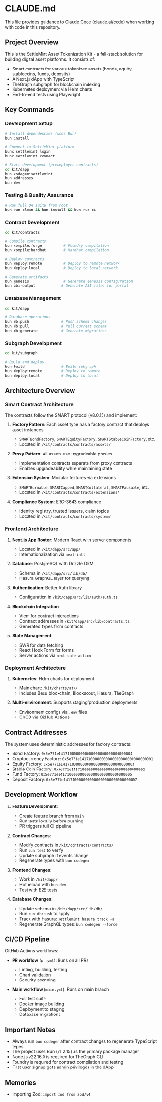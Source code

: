 # CLAUDE.md

This file provides guidance to Claude Code (claude.ai/code) when working with
code in this repository.

## Project Overview

This is the SettleMint Asset Tokenization Kit - a full-stack solution for
building digital asset platforms. It consists of:

- Smart contracts for various tokenized assets (bonds, equity, stablecoins,
  funds, deposits)
- A Next.js dApp with TypeScript
- TheGraph subgraph for blockchain indexing
- Kubernetes deployment via Helm charts
- End-to-end tests using Playwright

## Key Commands

### Development Setup

```bash
# Install dependencies (uses Bun)
bun install

# Connect to SettleMint platform
bunx settlemint login
bunx settlemint connect

# Start development (predeployed contracts)
cd kit/dapp
bun codegen:settlemint
bun addresses
bun dev
```

### Testing & Quality Assurance

```bash
# Run full QA suite from root
bun run clean && bun install && bun run ci
```

### Contract Development

```bash
cd kit/contracts

# Compile contracts
bun compile:forge          # Foundry compilation
bun compile:hardhat        # Hardhat compilation

# Deploy contracts
bun deploy:remote          # Deploy to remote network
bun deploy:local           # Deploy to local network

# Generate artifacts
bun genesis                # Generate genesis configuration
bun abi-output            # Generate ABI files for portal
```

### Database Management

```bash
cd kit/dapp

# Database operations
bun db:push               # Push schema changes
bun db:pull               # Pull current schema
bun db:generate           # Generate migrations
```

### Subgraph Development

```bash
cd kit/subgraph

# Build and deploy
bun build                 # Build subgraph
bun deploy:remote         # Deploy to remote
bun deploy:local          # Deploy to local
```

## Architecture Overview

### Smart Contract Architecture

The contracts follow the SMART protocol (v8.0.15) and implement:

1. **Factory Pattern**: Each asset type has a factory contract that deploys
   asset instances

   - `SMARTBondFactory`, `SMARTEquityFactory`, `SMARTStableCoinFactory`, etc.
   - Located in `/kit/contracts/contracts/assets/`

2. **Proxy Pattern**: All assets use upgradeable proxies

   - Implementation contracts separate from proxy contracts
   - Enables upgradeability while maintaining state

3. **Extension System**: Modular features via extensions

   - `SMARTBurnable`, `SMARTCapped`, `SMARTCollateral`, `SMARTPausable`, etc.
   - Located in `/kit/contracts/contracts/extensions/`

4. **Compliance System**: ERC-3643 compliance
   - Identity registry, trusted issuers, claim topics
   - Located in `/kit/contracts/contracts/system/`

### Frontend Architecture

1. **Next.js App Router**: Modern React with server components

   - Located in `/kit/dapp/src/app/`
   - Internationalization via `next-intl`

2. **Database**: PostgreSQL with Drizzle ORM

   - Schema in `/kit/dapp/src/lib/db/`
   - Hasura GraphQL layer for querying

3. **Authentication**: Better Auth library

   - Configuration in `/kit/dapp/src/lib/auth/auth.ts`

4. **Blockchain Integration**:

   - Viem for contract interactions
   - Contract addresses in `/kit/dapp/src/lib/contracts.ts`
   - Generated types from contracts

5. **State Management**:
   - SWR for data fetching
   - React Hook Form for forms
   - Server actions via `next-safe-action`

### Deployment Architecture

1. **Kubernetes**: Helm charts for deployment

   - Main chart: `/kit/charts/atk/`
   - Includes Besu blockchain, Blockscout, Hasura, TheGraph

2. **Multi-environment**: Supports staging/production deployments
   - Environment configs via `.env` files
   - CI/CD via GitHub Actions

## Contract Addresses

The system uses deterministic addresses for factory contracts:

- Bond Factory: `0x5e771e1417100000000000000000000000000004`
- Cryptocurrency Factory: `0x5e771e1417100000000000000000000000000001`
- Equity Factory: `0x5e771e1417100000000000000000000000000003`
- Stable Coin Factory: `0x5e771e1417100000000000000000000000000002`
- Fund Factory: `0x5e771e1417100000000000000000000000000005`
- Deposit Factory: `0x5e771e1417100000000000000000000000000007`

## Development Workflow

1. **Feature Development**:

   - Create feature branch from `main`
   - Run tests locally before pushing
   - PR triggers full CI pipeline

2. **Contract Changes**:

   - Modify contracts in `/kit/contracts/contracts/`
   - Run `bun test` to verify
   - Update subgraph if events change
   - Regenerate types with `bun codegen`

3. **Frontend Changes**:

   - Work in `/kit/dapp/`
   - Hot reload with `bun dev`
   - Test with E2E tests

4. **Database Changes**:
   - Update schema in `/kit/dapp/src/lib/db/`
   - Run `bun db:push` to apply
   - Track with Hasura: `settlemint hasura track -a`
   - Regenerate GraphQL types: `bun codegen --force`

## CI/CD Pipeline

GitHub Actions workflows:

- **PR workflow** (`pr.yml`): Runs on all PRs

  - Linting, building, testing
  - Chart validation
  - Security scanning

- **Main workflow** (`main.yml`): Runs on main branch
  - Full test suite
  - Docker image building
  - Deployment to staging
  - Database migrations

## Important Notes

- Always run `bun codegen` after contract changes to regenerate TypeScript types
- The project uses Bun (v1.2.15) as the primary package manager
- Node.js v22.16.0 is required for TheGraph CLI
- Foundry is required for contract compilation and testing
- First user signup gets admin privileges in the dApp

## Memories

- Importing Zod: `import zod from zod/v4`
